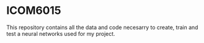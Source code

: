 # ICOM6015

This repository contains all the data and code necesarry to create, train and test a neural networks used for my project.
